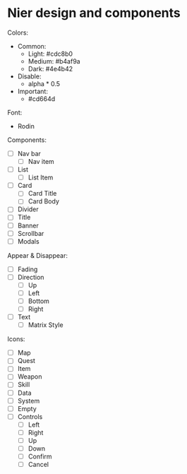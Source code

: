 # Nier design and components

Colors:
- Common:
    - Light: #cdc8b0
    - Medium: #b4af9a
    - Dark: #4e4b42
- Disable:
    - alpha * 0.5
- Important:
    - #cd664d

Font:
- Rodin

Components:
- [ ] Nav bar
    - [ ] Nav item
- [ ] List
    - [ ] List Item
- [ ] Card
    - [ ] Card Title
    - [ ] Card Body
- [ ] Divider
- [ ] Title
- [ ] Banner
- [ ] Scrollbar
- [ ] Modals

Appear & Disappear:
- [ ] Fading
- [ ] Direction
    - [ ] Up
    - [ ] Left
    - [ ] Bottom
    - [ ] Right
- [ ] Text
    - [ ] Matrix Style

Icons:
- [ ] Map
- [ ] Quest
- [ ] Item
- [ ] Weapon
- [ ] Skill
- [ ] Data
- [ ] System
- [ ] Empty
- [ ] Controls
    - [ ] Left
    - [ ] Right
    - [ ] Up
    - [ ] Down
    - [ ] Confirm
    - [ ] Cancel
